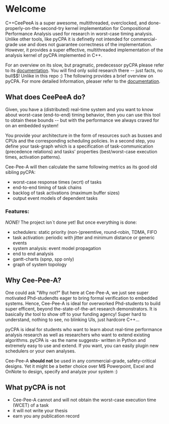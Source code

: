 # Welcome

C++CeePeeA is a super awesome, multithreaded, overclocked, and done-properly-on-the-second-try kernel implementation for Compositional Performance Analysis used for research in worst-case timing analysis. Unlike other tools, like pyCPA it is definetly not intended for commercial-grade use and does not guarantee correctness of the implementation.
However, it provides a super effective, multithreaded implementation of the analysis kernel of pyCPA implemented in C++.

For an overview on its slow, but pragmatic, predecessor pyCPA please refer to its [documentation](https://pycpa.readthedocs.io). You will find only solid research there -- just facts, no bull$$! Unlike in this repo :) 
The following provides a brief overview on pyCPA. For more detailed Information, pleaser refer to the [documentation](https://pycpa.readthedocs.io).

## What does CeePeeA do?

Given, you have a (distributed) real-time system and you want to know about worst-case (end-to-end) timing behavior, then you can use this tool to obtain these bounds -- but with the performance we always craved for on an embedded system!

You provide your architecture in the form of resources such as busses and CPUs and the corresponding scheduling policies. In a second step, you define your task-graph which is a specification of task-communication (precedence relations) and tasks' properties (best/worst-case execution times, activation patterns).

Cee-Pee-A will then calculate the same following metrics as its good old sibling pyCPA:

   * worst-case response times (wcrt) of tasks
   * end-to-end timing of task chains
   * backlog of task activations (maximum buffer sizes)
   * output event models of dependent tasks

### Features:

*NONE!* The project isn´t done yet! But once everything is done:

   * schedulers: static priority (non-)preemtive, round-robin, TDMA, FIFO
   * task activation: periodic with jitter and minimum distance or generic events
   * system analysis: event model propagation
   * end to end analysis
   * gantt-charts (spnp, spp only)
   * graph of system topology



## Why Cee-Pee-A?

One could ask "Why not?" But here at Cee-Pee-A, we just see super motivated Phd-studendts eager to bring formal verification to embedded systems.
Hence, Cee-Pee-A is ideal for overworked Phd-students to build super efficent, beyond the-state-of-the-art research demonstrators. 
It is basically _the_ tool to show off to your funding agency! Super hard to understand, nothing to see, no blinking UIs, just hardcore C++...

pyCPA is ideal for students who want to learn about real-time performance analysis research as well as researchers who want to extend existing algorithms.
pyCPA is -as the name suggests- written in Python and extremely easy to use and extend. If you want, you can easily plugin new schedulers or your own analyses.

Cee-Pee-A __should not__ be used in any commercial-grade, safety-critical designs. Yet it might be a better choice over M$ Powerpoint, Excel and OnNote to design, specify and analyze your system :)

## What pyCPA is not

  * Cee-Pee-A cannot and will not obtain the worst-case execution time (WCET) of a task
  * it will not write your thesis
  * earn you any publication record
  
